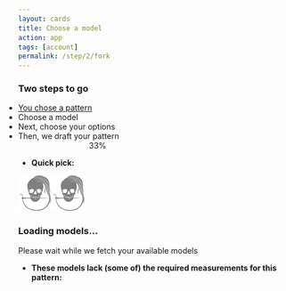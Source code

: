 ```yaml
---
layout: cards
title: Choose a model
action: app
tags: [account]
permalink: /step/2/fork
---
```

<div class="container">
    <div class="row">
        <div class="col-sm-10 offset-sm-1 col-md-8 offset-md-2 text-center">
            <h3>Two steps to go</h3>
            <ul style="margin: auto; display:inline-block; text-align: left; padding-left: 0;" class="todo mt-2 mb-3">
                <li class="done"><a href="/draft" id="step1-link">You chose a pattern</a></li>
                <li class="ongoing">Choose a model</li>
                <li>Next, choose your options</li>
                <li>Then, we draft your pattern</li>
            </ul>
            <div class="progress mb-5" style="max-width: 250px; margin:auto;">
                <div class="progress-bar" style="width: 33%;" role="progressbar" aria-valuenow="25" aria-valuemin="0" aria-valuemax="100">33%</div>
            </div>
        </div>
    </div>

<div id="picklist">
<ul id="ok-models" class="mb-3 filter"><li><b>Quick pick:</b></li></ul>
<div class="card hover-shadow mb-3 pattern-card" id="model-card">
    <div class="linedrawing model"><img src="/img/logo/spinner.svg"></div>
    <div class="info">
        <div class="card-block">
            <h3 class="card-title mb-1">Loading models...</h3>
            <p class="card-text mb-1">Please wait while we fetch your available models</p>
        </div>
    </div>
</div>
</div>
<ul id="ko-models" class="mb-3 filter"><li><b>These models lack (some of) the required measurements for this pattern:</b></li></ul>

</div>
